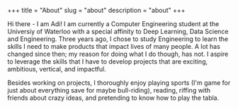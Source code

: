 +++
title = "About"
slug = "about"
description = "about"
+++

 Hi there - I am Adi! I am currently a Computer Engineering student at the Universiy of Waterloo with a special affinity to Deep Learning, Data Science and Engineering. Three years ago, I chose to study Engineering to learn the skills I need to make products that impact lives of many people. A lot has changed since then; my reason for doing what I do though, has not. I aspire to leverage the skills that I have to develop projects that are exciting, ambitious, vertical, and impactful. 



Besides working on projects, I thoroughly enjoy playing sports (I'm game for just about everything save for maybe bull-riding), reading, riffing with friends about crazy ideas, and pretending to know how to play the tabla. 

